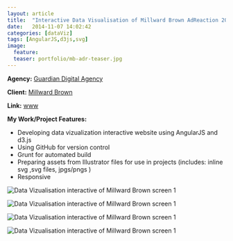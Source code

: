 ```yaml
---
layout: article
title:  "Interactive Data Visualisation of Millward Brown AdReaction 2014 research" 
date:   2014-11-07 14:02:42
categories: [dataViz]
tags: [AngularJS,d3js,svg]
image:
  feature:
  teaser: portfolio/mb-adr-teaser.jpg
---
```


**Agency:** [Guardian Digital Agency](http://www.guardian.com/)  

**Client:** [Millward Brown](http://www.millwardbrown.com/)

**Link:** [www](https://www.millwardbrown.com/adreaction/2014/#/)

**My Work/Project Features:**

- Developing data vizualization interactive website using AngularJS and d3.js
- Using GitHub for version control
- Grunt for automated build    
- Preparing assets from Illustrator files for use in projects (includes: inline svg ,svg files, jpgs/pngs )
- Responsive 

 
![Data Vizualisation interactive of Millward Brown screen 1]({{site.baseurl}}/images/portfolio/mb-adr-1.jpg "Data Vizualisation interactive of Millward Brown screen 1")

![Data Vizualisation interactive of Millward Brown screen 1]({{site.baseurl}}/images/portfolio/mb-adr-2.jpg "Data Vizualisation interactive of Millward Brown screen 1")

![Data Vizualisation interactive of Millward Brown screen 1]({{site.baseurl}}/images/portfolio/mb-adr-3.jpg "Data Vizualisation interactive of Millward Brown screen 1")

![Data Vizualisation interactive of Millward Brown screen 1]({{site.baseurl}}/images/portfolio/mb-adr-4.jpg "Data Vizualisation interactive of Millward Brown  screen 1")
